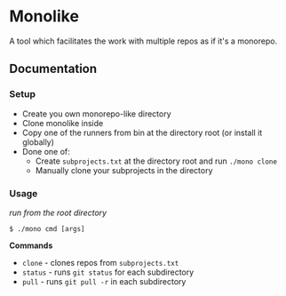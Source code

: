 # Monolike

A tool which facilitates the work with multiple repos as if it's a monorepo.

## Documentation

### Setup

* Create you own monorepo-like directory
* Clone monolike inside
* Copy one of the runners from bin at the directory root (or install it globally)
* Done one of:
    * Create `subprojects.txt` at the directory root and run `./mono clone`
    * Manually clone your subprojects in the directory

### Usage

*run from the root directory*

`$ ./mono cmd [args]`

**Commands**

* `clone` - clones repos from `subprojects.txt`
* `status` - runs `git status` for each subdirectory
* `pull` - runs `git pull -r` in each subdirectory
